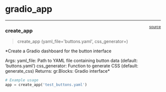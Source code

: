 # gradio_app


<!-- WARNING: THIS FILE WAS AUTOGENERATED! DO NOT EDIT! -->

------------------------------------------------------------------------

<a
href="https://github.com/Hopsakee/app_starter_gui/blob/main/app_starter_gui/gradio_app.py#L14"
target="_blank" style="float:right; font-size:smaller">source</a>

### create_app

>  create_app (yaml_file='buttons.yaml', css_generator=<function
>                  generate_css>)

\*Create a Gradio dashboard for the button interface

Args: yaml_file: Path to YAML file containing button data (default:
‘buttons.yaml’) css_generator: Function to generate CSS (default:
generate_css) Returns: gr.Blocks: Gradio interface\*

``` python
# Example usage
app = create_app('test_buttons.yaml')
```
